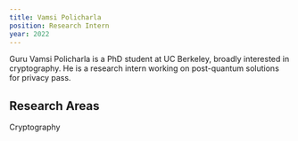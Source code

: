 ```yaml
---
title: Vamsi Policharla
position: Research Intern
year: 2022
---
```


Guru Vamsi Policharla is a PhD student at UC Berkeley, broadly interested in cryptography. He is a research intern working on post-quantum solutions for privacy pass.

## Research Areas
Cryptography